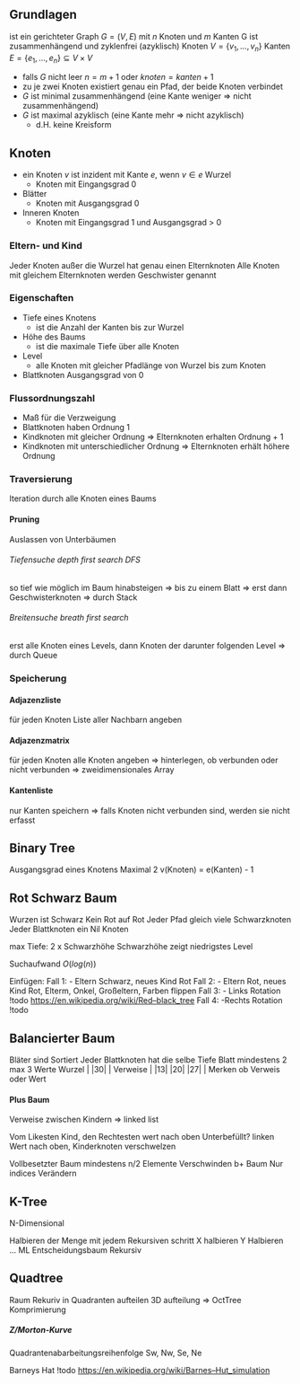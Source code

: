 ## Grundlagen
ist ein gerichteter Graph $G=(V,E)$ mit $n$ Knoten und $m$ Kanten
G ist zusammenhängend und zyklenfrei (azyklisch)
Knoten $V=\{v_1,\ldots,v_n\}$
Kanten $E = \{e_1, \ldots,e_n\} \subseteq V \times V$
- falls $G$ nicht leer
    $n = m+1$ oder $knoten = kanten + 1$
- zu je zwei Knoten existiert genau ein Pfad, der beide Knoten verbindet
- $G$ ist minimal zusammenhängend (eine Kante weniger => nicht zusammenhängend)
- $G$ ist maximal azyklisch (eine Kante mehr => nicht azyklisch)
	- d.H. keine Kreisform

## Knoten
- ein Knoten $v$ ist inzident mit Kante $e$, wenn $v \in e$ Wurzel
	- Knoten mit Eingangsgrad 0
- Blätter
	- Knoten mit Ausgangsgrad 0
- Inneren Knoten
	- Knoten mit Eingangsgrad 1 und Ausgangsgrad > 0

### Eltern- und Kind
Jeder Knoten außer die Wurzel hat genau einen Elternknoten
Alle Knoten mit gleichem Elternknoten werden Geschwister genannt

### Eigenschaften
- Tiefe eines Knotens
	- ist die Anzahl der Kanten bis zur Wurzel
- Höhe des Baums
	- ist die maximale Tiefe über alle Knoten
- Level
	- alle Knoten mit gleicher Pfadlänge von Wurzel bis zum Knoten
- Blattknoten Ausgangsgrad von 0

### Flussordnungszahl
- Maß für die Verzweigung
- Blattknoten haben Ordnung $1$
- Kindknoten mit gleicher Ordnung
    => Elternknoten erhalten Ordnung + 1
- Kindknoten mit unterschiedlicher Ordnung
	=> Elternknoten erhält höhere Ordnung

### Traversierung
Iteration durch alle Knoten eines Baums

#### Pruning
Auslassen von Unterbäumen

###### Tiefensuche depth first search DFS
so tief wie möglich im Baum hinabsteigen
=> bis zu einem Blatt
=> erst dann Geschwisterknoten
=> durch Stack

###### Breitensuche breath first search
erst alle Knoten eines Levels, dann Knoten der darunter folgenden Level
=> durch Queue

### Speicherung
#### Adjazenzliste
für jeden Knoten Liste aller Nachbarn angeben

#### Adjazenzmatrix
für jeden Knoten alle Knoten angeben
=> hinterlegen, ob verbunden oder nicht verbunden
=> zweidimensionales Array

#### Kantenliste
nur Kanten speichern
=> falls Knoten nicht verbunden sind, werden sie nicht erfasst

## Binary Tree
Ausgangsgrad eines Knotens Maximal 2
v(Knoten) = e(Kanten) - 1

## Rot Schwarz Baum
Wurzen ist Schwarz
Kein Rot auf Rot
Jeder Pfad gleich viele Schwarzknoten
Jeder Blattknoten ein Nil Knoten

max Tiefe: 2 x Schwarzhöhe
Schwarzhöhe zeigt niedrigstes Level

Suchaufwand $O(log(n))$

Einfügen:
Fall 1:
	- Eltern Schwarz, neues Kind Rot
Fall 2:
	- Eltern Rot, neues Kind Rot, Elterm, Onkel, Großeltern, Farben flippen
Fall 3:
	- Links Rotation !todo https://en.wikipedia.org/wiki/Red–black_tree
Fall 4:
	-Rechts Rotation !todo

## Balancierter Baum
Bläter sind Sortiert
Jeder Blattknoten hat die selbe Tiefe
Blatt mindestens 2 max 3 Werte
Wurzel | |30| |
Verweise | |13| |20| |27| |
Merken ob Verweis oder Wert

#### Plus Baum
Verweise zwischen Kindern => linked list

Vom Likesten Kind, den Rechtesten wert nach oben
Unterbefüllt?
	linken Wert nach oben, Kinderknoten verschwelzen

Vollbesetzter Baum mindestens n/2 Elemente Verschwinden
b+ Baum Nur indices Verändern

## K-Tree
N-Dimensional

Halbieren der Menge mit jedem Rekursiven schritt
X halbieren
Y Halbieren
...
ML
Entscheidungsbaum
Rekursiv

## Quadtree
Raum Rekuriv in Quadranten aufteilen
3D aufteilung => OctTree
Komprimierung

##### Z/Morton-Kurve
Quadrantenabarbeitungsreihenfolge Sw, Nw, Se, Ne

Barneys Hat
	!todo https://en.wikipedia.org/wiki/Barnes–Hut_simulation


